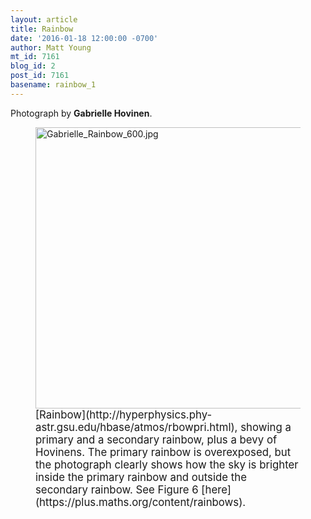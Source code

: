 ```yaml
---
layout: article
title: Rainbow
date: '2016-01-18 12:00:00 -0700'
author: Matt Young
mt_id: 7161
blog_id: 2
post_id: 7161
basename: rainbow_1
---
```

Photograph by **Gabrielle Hovinen**.

<figure>
<img src="/PT/uploads/2015/Gabrielle_Rainbow_600.jpg" alt="Gabrielle_Rainbow_600.jpg" width="600" height="450" />
<figcaption markdown="span">
<big>[Rainbow](http://hyperphysics.phy-astr.gsu.edu/hbase/atmos/rbowpri.html), showing a primary and a secondary rainbow, plus a bevy of Hovinens. The primary rainbow is overexposed, but the photograph clearly shows how the sky is brighter inside the primary rainbow and outside the secondary rainbow. See Figure 6 [here](https://plus.maths.org/content/rainbows).</big>

</figcaption>
</figure>

